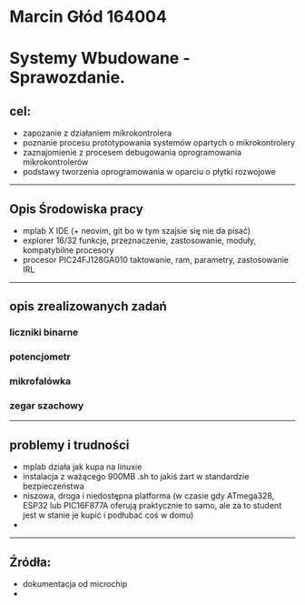 # Marcin Głód 164004
# Systemy Wbudowane - Sprawozdanie.

## cel:
- zapozanie z działaniem mikrokontrolera
- poznanie procesu prototypowania systemów opartych o mikrokontrolery
- zaznajomienie z procesem debugowania oprogramowania mikrokontrolerów
- podstawy tworzenia oprogramowania w oparciu o płytki rozwojowe

---

## Opis Środowiska pracy
- mplab X IDE 
  (+ neovim, git bo w tym szajsie się nie da pisać)
- explorer 16/32 
  funkcje, przeznaczenie, zastosowanie, moduły, kompatybilne procesory
- procesor PIC24FJ128GA010 
  taktowanie, ram, parametry, zastosowanie IRL

---

## opis zrealizowanych zadań

### liczniki binarne
### potencjometr
### mikrofalówka
### zegar szachowy

---

## problemy i trudności

- mplab działa jak kupa na linuxie
- instalacja z ważącego 900MB .sh to jakiś żart w standardzie bezpieczeństwa
- niszowa, droga i niedostępna platforma (w czasie gdy ATmega328, ESP32 lub PIC16F877A oferują praktycznie to samo, ale za to student jest w stanie je kupić i podłubać coś w domu)
- 

---

## Źródła:

- dokumentacja od microchip
- 
